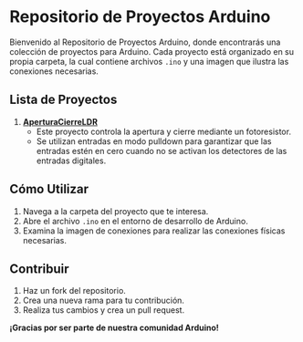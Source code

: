 # Repositorio de Proyectos Arduino

Bienvenido al Repositorio de Proyectos Arduino, donde encontrarás una colección de proyectos para Arduino. Cada proyecto está organizado en su propia carpeta, la cual contiene archivos `.ino` y una imagen que ilustra las conexiones necesarias.

## Lista de Proyectos

1. [**AperturaCierreLDR**](Arduino/AperturaCierreLDR)
   - Este proyecto controla la apertura y cierre mediante un fotoresistor.
   - Se utilizan entradas en modo pulldown para garantizar que las entradas estén en cero cuando no se activan los detectores de las entradas digitales.

<!-- 2. Proyecto de Cultivo Hidropónico -->
<!-- 3. Proyecto de Pantallas -->

## Cómo Utilizar

1. Navega a la carpeta del proyecto que te interesa.
2. Abre el archivo `.ino` en el entorno de desarrollo de Arduino.
3. Examina la imagen de conexiones para realizar las conexiones físicas necesarias.

## Contribuir

1. Haz un fork del repositorio.
2. Crea una nueva rama para tu contribución.
3. Realiza tus cambios y crea un pull request.

**¡Gracias por ser parte de nuestra comunidad Arduino!** 

